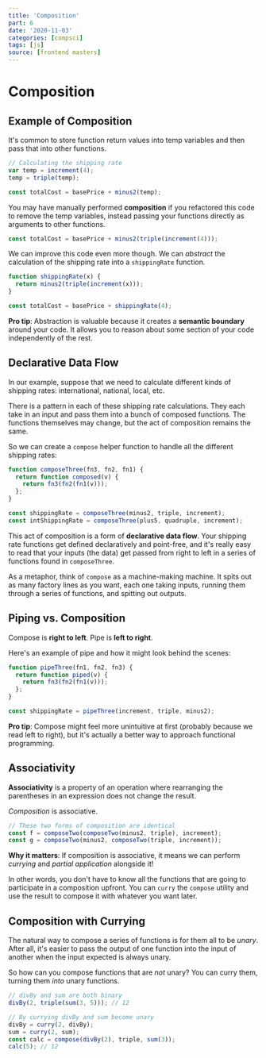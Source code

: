```yaml
---
title: 'Composition'
part: 6
date: '2020-11-03'
categories: [compsci]
tags: [js]
source: [frontend masters]
---
```


# Composition

## Example of Composition

It's common to store function return values into temp variables and then pass that into other functions.

```js
// Calculating the shipping rate
var temp = increment(4);
temp = triple(temp);

const totalCost = basePrice + minus2(temp);
```

You may have manually performed **composition** if you refactored this code to remove the temp variables, instead passing your functions directly as arguments to other functions.

```js
const totalCost = basePrice + minus2(triple(increment(4)));
```

We can improve this code even more though. We can _abstract_ the calculation of the shipping rate into a `shippingRate` function.

```js
function shippingRate(x) {
  return minus2(triple(increment(x)));
}

const totalCost = basePrice + shippingRate(4);
```

**Pro tip**: Abstraction is valuable because it creates a **semantic boundary** around your code. It allows you to reason about some section of your code independently of the rest.

## Declarative Data Flow

In our example, suppose that we need to calculate different kinds of shipping rates: international, national, local, etc.

There is a pattern in each of these shipping rate calculations. They each take in an input and pass them into a bunch of composed functions. The functions themselves may change, but the act of composition remains the same.

So we can create a `compose` helper function to handle all the different shipping rates:

```js
function composeThree(fn3, fn2, fn1) {
  return function composed(v) {
    return fn3(fn2(fn1(v)));
  };
}

const shippingRate = composeThree(minus2, triple, increment);
const intShippingRate = composeThree(plus5, quadruple, increment);
```

This act of composition is a form of **declarative data flow**. Your shipping rate functions get defined declaratively and point-free, and it's really easy to read that your inputs (the data) get passed from right to left in a series of functions found in `composeThree`.

As a metaphor, think of `compose` as a machine-making machine. It spits out as many factory lines as you want, each one taking inputs, running them through a series of functions, and spitting out outputs.

## Piping vs. Composition

Compose is **right to left**. Pipe is **left to right**.

Here's an example of pipe and how it might look behind the scenes:

```js
function pipeThree(fn1, fn2, fn3) {
  return function piped(v) {
    return fn3(fn2(fn1(v)));
  };
}

const shippingRate = pipeThree(increment, triple, minus2);
```

**Pro tip**: Compose might feel more unintuitive at first (probably because we read left to right), but it's actually a better way to approach functional programming.

## Associativity

**Associativity** is a property of an operation where rearranging the parentheses in an expression does not change the result.

_Composition_ is associative.

```js
// These two forms of composition are identical
const f = composeTwo(composeTwo(minus2, triple), increment);
const g = composeTwo(minus2, composeTwo(triple, increment));
```

**Why it matters**: If composition is associative, it means we can perform _currying_ and _partial application_ alongside it!

In other words, you don't have to know all the functions that are going to participate in a composition upfront. You can `curry` the `compose` utility and use the result to compose it with whatever you want later.

## Composition with Currying

The natural way to compose a series of functions is for them all to be _unary_. After all, it's easier to pass the output of one function into the input of another when the input expected is always unary.

So how can you compose functions that are _not_ unary? You can curry them, turning them _into_ unary functions.

```js
// divBy and sum are both binary
divBy(2, triple(sum(3, 5))); // 12

// By currying divBy and sum become unary
divBy = curry(2, divBy);
sum = curry(2, sum);
const calc = compose(divBy(2), triple, sum(3));
calc(5); // 12
```
